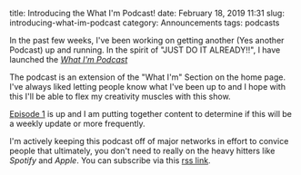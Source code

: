 title: Introducing the What I'm Podcast!
date: February 18, 2019 11:31
slug: introducing-what-im-podcast
category: Announcements
tags: podcasts

In the past few weeks, I've been working on getting another (Yes another Podcast) up and running. In the spirit of "JUST DO IT ALREADY!!", I have launched the [*What I'm Podcast*][0]

The podcast is an extension of the "What I'm" Section on the home page. I've always liked letting people know what I've been up to and I hope with this I'll be able to flex my creativity muscles with this show.

[Episode 1][1] is up and I am putting together content to determine if this will be a weekly update or more frequently. 

I'm actively keeping this podcast off of major networks in effort to convice people that ultimately, you don't need to really on the heavy hitters like *Spotify* and *Apple*. You can subscribe via this [rss link](https://feeds.transistor.fm/what-i-m-podcast-with-jay-miller). 



[0]: https://kjaymiller.transistor.fm
[1]: https://kjaymiller.transistor.fm/episodes/i-ve-been-sick-i-must-have-caught-the-apple-bug
